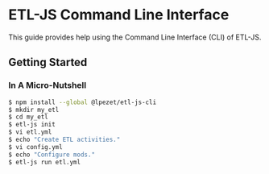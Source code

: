 
# ETL-JS Command Line Interface

This guide provides help using the Command Line Interface (CLI) of ETL-JS.

## Getting Started

### In A Micro-Nutshell

```bash
$ npm install --global @lpezet/etl-js-cli
$ mkdir my_etl
$ cd my_etl
$ etl-js init
$ vi etl.yml
$ echo "Create ETL activities."
$ vi config.yml
$ echo "Configure mods."
$ etl-js run etl.yml
```




